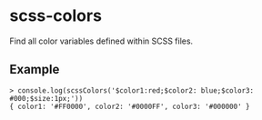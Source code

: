 # scss-colors

Find all color variables defined within SCSS files.

## Example

```
> console.log(scssColors('$color1:red;$color2: blue;$color3: #000;$size:1px;'))
{ color1: '#FF0000', color2: '#0000FF', color3: '#000000' }
```
